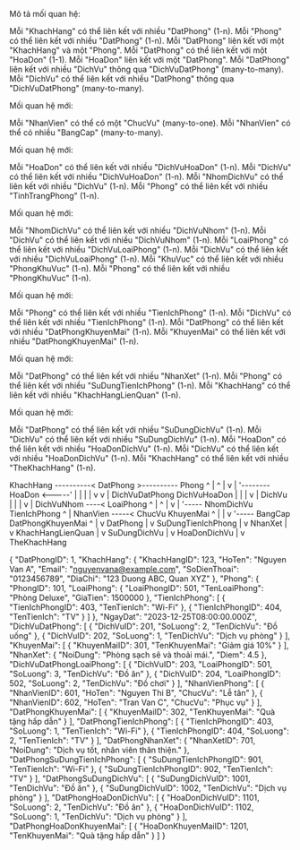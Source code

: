 Mô tả mối quan hệ:

Mỗi "KhachHang" có thể liên kết với nhiều "DatPhong" (1-n).
Mỗi "Phong" có thể liên kết với nhiều "DatPhong" (1-n).
Mỗi "DatPhong" liên kết với một "KhachHang" và một "Phong".
Mỗi "DatPhong" có thể liên kết với một "HoaDon" (1-1).
Mỗi "HoaDon" liên kết với một "DatPhong".
Mỗi "DatPhong" liên kết với nhiều "DichVu" thông qua "DichVuDatPhong" (many-to-many).
Mỗi "DichVu" có thể liên kết với nhiều "DatPhong" thông qua "DichVuDatPhong" (many-to-many).

Mối quan hệ mới:

Mỗi "NhanVien" có thể có một "ChucVu" (many-to-one).
Mỗi "NhanVien" có thể có nhiều "BangCap" (many-to-many).

Mối quan hệ mới:

Mỗi "HoaDon" có thể liên kết với nhiều "DichVuHoaDon" (1-n).
Mỗi "DichVu" có thể liên kết với nhiều "DichVuHoaDon" (1-n).
Mỗi "NhomDichVu" có thể liên kết với nhiều "DichVu" (1-n).
Mỗi "Phong" có thể liên kết với nhiều "TinhTrangPhong" (1-n).


Mối quan hệ mới:

Mỗi "NhomDichVu" có thể liên kết với nhiều "DichVuNhom" (1-n).
Mỗi "DichVu" có thể liên kết với nhiều "DichVuNhom" (1-n).
Mỗi "LoaiPhong" có thể liên kết với nhiều "DichVuLoaiPhong" (1-n).
Mỗi "DichVu" có thể liên kết với nhiều "DichVuLoaiPhong" (1-n).
Mỗi "KhuVuc" có thể liên kết với nhiều "PhongKhuVuc" (1-n).
Mỗi "Phong" có thể liên kết với nhiều "PhongKhuVuc" (1-n).

Mối quan hệ mới:

Mỗi "Phong" có thể liên kết với nhiều "TienIchPhong" (1-n).
Mỗi "DichVu" có thể liên kết với nhiều "TienIchPhong" (1-n).
Mỗi "DatPhong" có thể liên kết với nhiều "DatPhongKhuyenMai" (1-n).
Mỗi "KhuyenMai" có thể liên kết với nhiều "DatPhongKhuyenMai" (1-n).

Mối quan hệ mới:

Mỗi "DatPhong" có thể liên kết với nhiều "NhanXet" (1-n).
Mỗi "Phong" có thể liên kết với nhiều "SuDungTienIchPhong" (1-n).
Mỗi "KhachHang" có thể liên kết với nhiều "KhachHangLienQuan" (1-n).


Mối quan hệ mới:

Mỗi "DatPhong" có thể liên kết với nhiều "SuDungDichVu" (1-n).
Mỗi "DichVu" có thể liên kết với nhiều "SuDungDichVu" (1-n).
Mỗi "HoaDon" có thể liên kết với nhiều "HoaDonDichVu" (1-n).
Mỗi "DichVu" có thể liên kết với nhiều "HoaDonDichVu" (1-n).
Mỗi "KhachHang" có thể liên kết với nhiều "TheKhachHang" (1-n).



KhachHang ----------< DatPhong >---------- Phong
  ^                      |                  ^
  |                      v                  |
  '-------- HoaDon <-----'                  |
          |        |                      |
          v        v                      |
      DichVuDatPhong DichVuHoaDon          |
                    |                      |
                    v                      |
                 DichVu                  |
                    |                      |
                    v                      |
                DichVuNhom ----< LoaiPhong
  ^                |                            ^
  |                v                            |
  '----- NhomDichVu                        TienIchPhong
                                              ^
                                              |
NhanVien -----< ChucVu                     KhuyenMai
  ^                                          |
  |                                          v
  '----- BangCap                          DatPhongKhuyenMai
                                              ^
                                              |
                                              v
                                          DatPhong
                                              |
                                              v
                                          SuDungTienIchPhong
                                              |
                                              v
                                            NhanXet
                                              |
                                              v
                                    KhachHangLienQuan
                                              |
                                              v
                                        SuDungDichVu
                                              |
                                              v
                                        HoaDonDichVu
                                              |
                                              v
                                      TheKhachHang


{
  "DatPhongID": 1,
  "KhachHang": {
    "KhachHangID": 123,
    "HoTen": "Nguyen Van A",
    "Email": "nguyenvana@example.com",
    "SoDienThoai": "0123456789",
    "DiaChi": "123 Duong ABC, Quan XYZ"
  },
  "Phong": {
    "PhongID": 101,
    "LoaiPhong": {
      "LoaiPhongID": 501,
      "TenLoaiPhong": "Phòng Deluxe",
      "GiaTien": 1500000
    },
    "TienIchPhong": [
      {
        "TienIchPhongID": 403,
        "TenTienIch": "Wi-Fi"
      },
      {
        "TienIchPhongID": 404,
        "TenTienIch": "TV"
      }
    ]
  },
  "NgayDat": "2023-12-25T08:00:00.000Z",
  "DichVuDatPhong": [
    {
      "DichVuID": 201,
      "SoLuong": 2,
      "TenDichVu": "Đồ uống"
    },
    {
      "DichVuID": 202,
      "SoLuong": 1,
      "TenDichVu": "Dịch vụ phòng"
    }
  ],
  "KhuyenMai": [
    {
      "KhuyenMaiID": 301,
      "TenKhuyenMai": "Giảm giá 10%"
    }
  ],
  "NhanXet": {
    "NoiDung": "Phòng sạch sẽ và thoải mái.",
    "Diem": 4.5
  },
  "DichVuDatPhongLoaiPhong": [
    {
      "DichVuID": 203,
      "LoaiPhongID": 501,
      "SoLuong": 3,
      "TenDichVu": "Đồ ăn"
    },
    {
      "DichVuID": 204,
      "LoaiPhongID": 502,
      "SoLuong": 2,
      "TenDichVu": "Đồ chơi"
    }
  ],
  "NhanVienPhong": [
    {
      "NhanVienID": 601,
      "HoTen": "Nguyen Thi B",
      "ChucVu": "Lễ tân"
    },
    {
      "NhanVienID": 602,
      "HoTen": "Tran Van C",
      "ChucVu": "Phục vụ"
    }
  ],
  "DatPhongKhuyenMai": [
    {
      "KhuyenMaiID": 302,
      "TenKhuyenMai": "Quà tặng hấp dẫn"
    }
  ],
  "DatPhongTienIchPhong": [
    {
      "TienIchPhongID": 403,
      "SoLuong": 1,
      "TenTienIch": "Wi-Fi"
    },
    {
      "TienIchPhongID": 404,
      "SoLuong": 2,
      "TenTienIch": "TV"
    }
  ],
  "DatPhongNhanXet": {
    "NhanXetID": 701,
    "NoiDung": "Dịch vụ tốt, nhân viên thân thiện."
  },
  "DatPhongSuDungTienIchPhong": [
    {
      "SuDungTienIchPhongID": 901,
      "TenTienIch": "Wi-Fi"
    },
    {
      "SuDungTienIchPhongID": 902,
      "TenTienIch": "TV"
    }
  ],
  "DatPhongSuDungDichVu": [
    {
      "SuDungDichVuID": 1001,
      "TenDichVu": "Đồ ăn"
    },
    {
      "SuDungDichVuID": 1002,
      "TenDichVu": "Dịch vụ phòng"
    }
  ],
  "DatPhongHoaDonDichVu": [
    {
      "HoaDonDichVuID": 1101,
      "SoLuong": 2,
      "TenDichVu": "Đồ ăn"
    },
    {
      "HoaDonDichVuID": 1102,
      "SoLuong": 1,
      "TenDichVu": "Dịch vụ phòng"
    }
  ],
  "DatPhongHoaDonKhuyenMai": [
    {
      "HoaDonKhuyenMaiID": 1201,
      "TenKhuyenMai": "Quà tặng hấp dẫn"
    }
  ]
}

